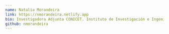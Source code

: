```yaml
---
name: Natalia Morandeira
link: https://nmorandeira.netlify.app
bio: Investigadora Adjunta CONICET. Instituto de Investigación e Ingeniería Ambiental, Universidad Nacional de San Martín.
github: nmorandeira
---
```


